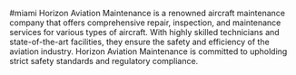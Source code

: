 #miami
Horizon Aviation Maintenance is a renowned aircraft maintenance company that offers comprehensive repair, inspection, and maintenance services for various types of aircraft. With highly skilled technicians and state-of-the-art facilities, they ensure the safety and efficiency of the aviation industry. Horizon Aviation Maintenance is committed to upholding strict safety standards and regulatory compliance.